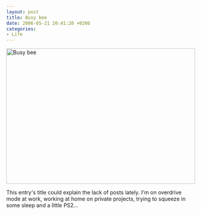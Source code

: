 ```yaml
---
layout: post
title: Busy bee
date: 2006-05-21 20:41:20 +0200
categories:
- Life
---
```

<a href="http://www.flickr.com/photos/janos/150467498/"><img src="http://static.flickr.com/52/150467498_3dfe8b72f2.jpg" alt="Busy bee" width="500" height="358" border="0" class="image" /></a>

This entry's title could explain the lack of posts lately. I'm on overdrive mode at work, working at home on private projects, trying to squeeze in some sleep and a little PS2...
